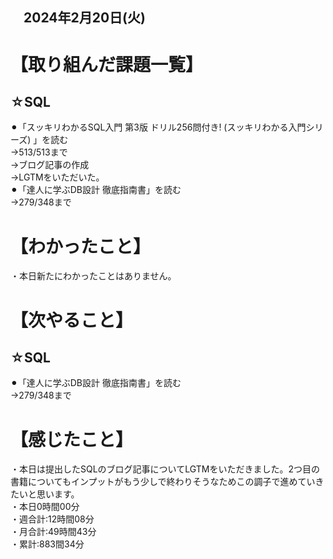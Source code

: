 ## 　2024年2月20日(火)
# 【取り組んだ課題一覧】
## ☆SQL
⚫︎「スッキリわかるSQL入門 第3版 ドリル256問付き! (スッキリわかる入門シリーズ) 」を読む<br>
→513/513まで<br>
→ブログ記事の作成<br>
→LGTMをいただいた。<br>
⚫︎「達人に学ぶDB設計 徹底指南書」を読む<br>
→279/348まで<br>
# 【わかったこと】
・本日新たにわかったことはありません。<br>
# 【次やること】
## ☆SQL
⚫︎「達人に学ぶDB設計 徹底指南書」を読む<br>
→279/348まで<br>
# 【感じたこと】
・本日は提出したSQLのブログ記事についてLGTMをいただきました。2つ目の書籍についてもインプットがもう少しで終わりそうなためこの調子で進めていきたいと思います。<br>
・本日0時間00分<br>
・週合計:12時間08分<br>
・月合計:49時間43分<br>
・累計:883間34分<br>
